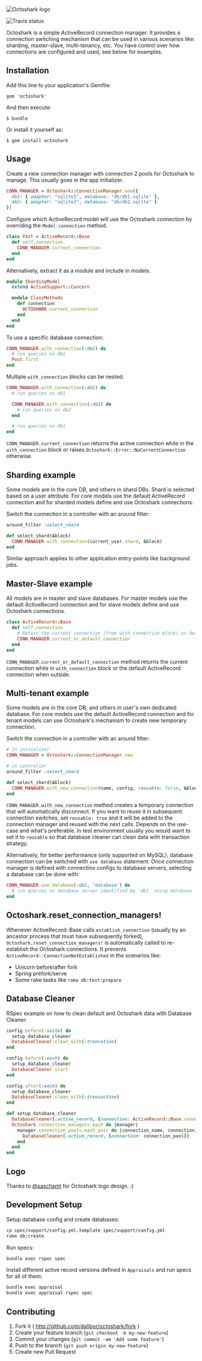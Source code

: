 ![Octoshark logo](https://dl.dropboxusercontent.com/u/3230730/github/octoshark.png)

![Travis status](https://travis-ci.org/dalibor/octoshark.png)

Octoshark is a simple ActiveRecord connection manager. It provides a connection switching mechanism that can be used in various scenarios like: sharding, master-slave, multi-tenancy, etc. You have control over how connections are configured and used, see below for examples.


## Installation

Add this line to your application's Gemfile:

```
gem 'octoshark'
```

And then execute:

```
$ bundle
```

Or install it yourself as:

```
$ gem install octoshark
```


## Usage

Create a new connection manager with connection 2 pools for Octoshark to manage. This usually goes in the app initializer.

```ruby
CONN_MANAGER = Octoshark::ConnectionManager.new({
  db1: { adapter: "sqlite3", database: "db/db1.sqlite" },
  db2: { adapter: "sqlite3", database: "db/db2.sqlite" }
})
```

Configure which ActiveRecord model will use the Octoshark connection by overriding the `Model.connection` method.

```ruby
class Post < ActiveRecord::Base
  def self.connection
    CONN_MANAGER.current_connection
  end
end
```

Alternatively, extract it as a module and include in models.

```ruby
module ShardingModel
  extend ActiveSupport::Concern

  module ClassMethods
    def connection
      OCTOSHARK.current_connection
    end
  end
end
```

To use a specific database connection:

```ruby
CONN_MANAGER.with_connection(:db1) do
  # run queries on db1
  Post.first
end
```

Multiple `with_connection` blocks can be nested:

```ruby
CONN_MANAGER.with_connection(:db1) do
  # run queries on db1

  CONN_MANAGER.with_connection(:db2) do
    # run queries on db2
  end

  # run queries on db1
end
```

`CONN_MANAGER.current_connection` returns the active connection while in the `with_connection` block or raises `Octoshark::Error::NoCurrentConnection` otherwise.


## Sharding example

Some models are in the core DB, and others in shard DBs. Shard is selected based on a user attribute. For core models use the default ActiveRecord connection and for sharded models define and use Octoshark connections.

Switch the connection in a controller with an around filter:

```ruby
around_filter :select_shard

def select_shard(&block)
  CONN_MANAGER.with_connection(current_user.shard, &block)
end
```

Similar approach applies to other application entry-points like background jobs.


## Master-Slave example

All models are in master and slave databases. For master models use the default ActiveRecord connection and for slave models define and use Octoshark connections.

```ruby
class ActiveRecord::Base
  def self.connection
    # Return the current connection (from with_connection block) or default one
    CONN_MANAGER.current_or_default_connection
  end
end
```

`CONN_MANAGER.current_or_default_connection` method returns the current connection while in `with_connection` block or the default ActiveRecord connection when outside.


## Multi-tenant example

Some models are in the core DB, and others in user's own dedicated database. For core models use the default ActiveRecord connection and for tenant models can use Octoshark's mechanism to create new temporary connection.

Switch the connection in a controller with an around filter:

```ruby
# in initializer
CONN_MANAGER = Octoshark::ConnectionManager.new

# in controller
around_filter :select_shard

def select_shard(&block)
  CONN_MANAGER.with_new_connection(name, config, reusable: false, &block)
end
```

`CONN_MANAGER.with_new_connection` method creates a temporary connection that will automatically disconnect. If you want to reuse it in subsequent connection switches, set `reusable: true` and it will be added to the connection manager and reused with the next calls. Depends on the use-case and what's preferable. In test environment usually you would want to set it to `reusable` so that database cleaner can clean data with transaction strategy.

Alternatively, for better performance (only supported on MySQL), database connection can be switched with `use database` statement. Once connection manager is defined with connectino configs to database servers, selecting a database can be done with:

```ruby
CONN_MANAGER.use_database(:db1, 'database') do
  # run queries on database server identified by 'db1' using database 'database'
end
```

## Octoshark.reset_connection_managers!

Whenever ActiveRecord::Base calls `establish_connection` (usually by an ancestor process that must have subsequently forked), `Octoshark.reset_connection_managers!` is automatically called to re-establish the Octoshark connections. It prevents `ActiveRecord::ConnectionNotEstablished` in the scenarios like:

* Unicorn before/after fork
* Spring prefork/serve
* Some rake tasks like `rake db:test:prepare`


## Database Cleaner

RSpec example on how to clean default and Octoshark data with Database Cleaner:

```ruby
config.before(:suite) do
  setup_database_cleaner
  DatabaseCleaner.clean_with(:truncation)
end

config.before(:each) do
  setup_database_cleaner
  DatabaseCleaner.start
end

config.after(:each) do
  setup_database_cleaner
  DatabaseCleaner.clean_with(:transaction)
end

def setup_database_cleaner
  DatabaseCleaner[:active_record, {connection: ActiveRecord::Base.connection_pool}]
  Octoshark.connection_managers.each do |manager|
    manager.connection_pools.each_pair do |connection_name, connection_pool|
      DatabaseCleaner[:active_record, {connection: connection_pool}]
    end
  end
end
```


## Logo

Thanks to [@saschamt](https://github.com/saschamt) for Octoshark logo design. :)


## Development Setup

Setup database config and create databases:

```bash
cp spec/support/config.yml.template spec/support/config.yml
rake db:create
```

Run specs:

```bash
bundle exec rspec spec
```

Install different active record versions defined in `Appraisals` and run specs for all of them:

```bash
bundle exec appraisal
bundle exec appraisal rspec spec
```


## Contributing

1. Fork it ( http://github.com/dalibor/octoshark/fork )
2. Create your feature branch (`git checkout -b my-new-feature`)
3. Commit your changes (`git commit -am 'Add some feature'`)
4. Push to the branch (`git push origin my-new-feature`)
5. Create new Pull Request
